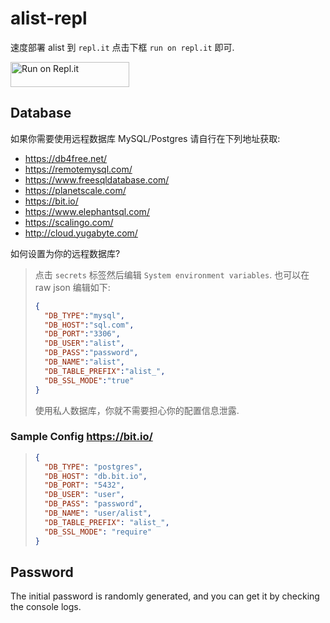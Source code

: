 # alist-repl

速度部署 alist 到 `repl.it` 点击下框 `run on repl.it` 即可.

<a href="https://repl.it/github/histb/alist-repl">
  <img alt="Run on Repl.it" src="https://repl.it/badge/github/histb/alist-repl" style="height: 40px; width: 190px;" />
</a>

## Database
如果你需要使用远程数据库 MySQL/Postgres 请自行在下列地址获取:

- https://db4free.net/
- https://remotemysql.com/
- https://www.freesqldatabase.com/
- https://planetscale.com/
- https://bit.io/
- https://www.elephantsql.com/
- https://scalingo.com/
- http://cloud.yugabyte.com/

如何设置为你的远程数据库?
> 点击 `secrets` 标签然后编辑 `System environment variables`. 也可以在 raw json 编辑如下:
> ```json
> {
>   "DB_TYPE":"mysql",
>   "DB_HOST":"sql.com",
>   "DB_PORT":"3306",
>   "DB_USER":"alist",
>   "DB_PASS":"password",
>   "DB_NAME":"alist",
>   "DB_TABLE_PREFIX":"alist_",
>   "DB_SSL_MODE":"true"
> }
> ```
> 使用私人数据库，你就不需要担心你的配置信息泄露.

### Sample Config https://bit.io/
> ```json
> {
>   "DB_TYPE": "postgres",
>   "DB_HOST": "db.bit.io",
>   "DB_PORT": "5432",
>   "DB_USER": "user",
>   "DB_PASS": "password",
>   "DB_NAME": "user/alist",
>   "DB_TABLE_PREFIX": "alist_",
>   "DB_SSL_MODE": "require"
> }
> ```

## Password
The initial password is randomly generated, and you can get it by checking the console logs.
